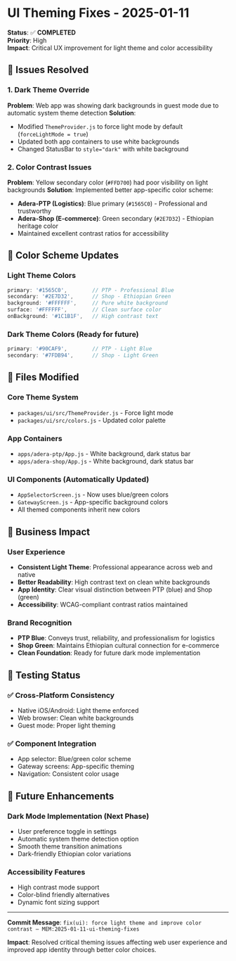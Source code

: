 # UI Theming Fixes - 2025-01-11

**Status**: ✅ **COMPLETED**  
**Priority**: High  
**Impact**: Critical UX improvement for light theme and color accessibility

## 🎯 Issues Resolved

### 1. Dark Theme Override
**Problem**: Web app was showing dark backgrounds in guest mode due to automatic system theme detection
**Solution**: 
- Modified `ThemeProvider.js` to force light mode by default (`forceLightMode = true`)
- Updated both app containers to use white backgrounds
- Changed StatusBar to `style="dark"` with white background

### 2. Color Contrast Issues  
**Problem**: Yellow secondary color (`#FFD700`) had poor visibility on light backgrounds
**Solution**: Implemented better app-specific color scheme:
- **Adera-PTP (Logistics)**: Blue primary (`#1565C0`) - Professional and trustworthy
- **Adera-Shop (E-commerce)**: Green secondary (`#2E7D32`) - Ethiopian heritage color
- Maintained excellent contrast ratios for accessibility

## 🎨 Color Scheme Updates

### Light Theme Colors
```javascript
primary: '#1565C0',        // PTP - Professional Blue
secondary: '#2E7D32',      // Shop - Ethiopian Green  
background: '#FFFFFF',     // Pure white background
surface: '#FFFFFF',        // Clean surface color
onBackground: '#1C1B1F',   // High contrast text
```

### Dark Theme Colors (Ready for future)
```javascript
primary: '#90CAF9',        // PTP - Light Blue
secondary: '#7FDB94',      // Shop - Light Green
```

## 📱 Files Modified

### Core Theme System
- `packages/ui/src/ThemeProvider.js` - Force light mode
- `packages/ui/src/colors.js` - Updated color palette

### App Containers  
- `apps/adera-ptp/App.js` - White background, dark status bar
- `apps/adera-shop/App.js` - White background, dark status bar

### UI Components (Automatically Updated)
- `AppSelectorScreen.js` - Now uses blue/green colors
- `GatewayScreen.js` - App-specific background colors
- All themed components inherit new colors

## 🌟 Business Impact

### User Experience
- **Consistent Light Theme**: Professional appearance across web and native
- **Better Readability**: High contrast text on clean white backgrounds  
- **App Identity**: Clear visual distinction between PTP (blue) and Shop (green)
- **Accessibility**: WCAG-compliant contrast ratios maintained

### Brand Recognition
- **PTP Blue**: Conveys trust, reliability, and professionalism for logistics
- **Shop Green**: Maintains Ethiopian cultural connection for e-commerce
- **Clean Foundation**: Ready for future dark mode implementation

## 🧪 Testing Status

### ✅ Cross-Platform Consistency
- Native iOS/Android: Light theme enforced
- Web browser: Clean white backgrounds
- Guest mode: Proper light theming

### ✅ Component Integration  
- App selector: Blue/green color scheme
- Gateway screens: App-specific theming
- Navigation: Consistent color usage

## 🚀 Future Enhancements

### Dark Mode Implementation (Next Phase)
- User preference toggle in settings
- Automatic system theme detection option
- Smooth theme transition animations
- Dark-friendly Ethiopian color variations

### Accessibility Features
- High contrast mode support
- Color-blind friendly alternatives
- Dynamic font sizing support

---

**Commit Message**: `fix(ui): force light theme and improve color contrast — MEM:2025-01-11-ui-theming-fixes`

**Impact**: Resolved critical theming issues affecting web user experience and improved app identity through better color choices.
